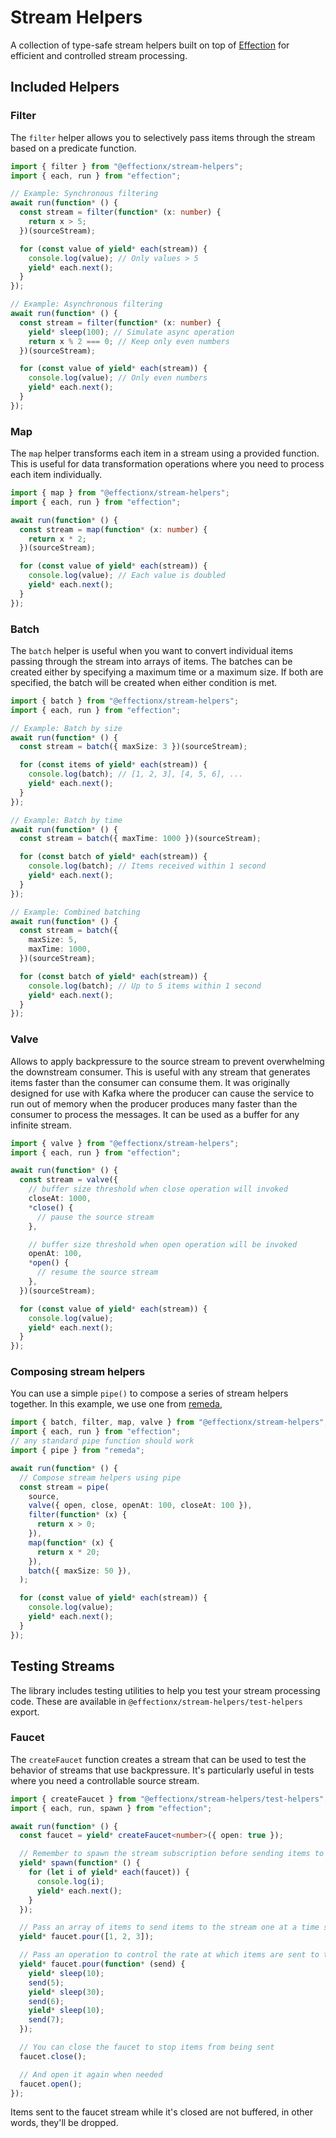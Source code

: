 # Stream Helpers

A collection of type-safe stream helpers built on top of
[Effection](https://github.com/thefrontside/effection) for efficient and
controlled stream processing.

## Included Helpers

### Filter

The `filter` helper allows you to selectively pass items through the stream
based on a predicate function.

```typescript
import { filter } from "@effectionx/stream-helpers";
import { each, run } from "effection";

// Example: Synchronous filtering
await run(function* () {
  const stream = filter(function* (x: number) {
    return x > 5;
  })(sourceStream);

  for (const value of yield* each(stream)) {
    console.log(value); // Only values > 5
    yield* each.next();
  }
});

// Example: Asynchronous filtering
await run(function* () {
  const stream = filter(function* (x: number) {
    yield* sleep(100); // Simulate async operation
    return x % 2 === 0; // Keep only even numbers
  })(sourceStream);

  for (const value of yield* each(stream)) {
    console.log(value); // Only even numbers
    yield* each.next();
  }
});
```

### Map

The `map` helper transforms each item in a stream using a provided function.
This is useful for data transformation operations where you need to process each
item individually.

```typescript
import { map } from "@effectionx/stream-helpers";
import { each, run } from "effection";

await run(function* () {
  const stream = map(function* (x: number) {
    return x * 2;
  })(sourceStream);

  for (const value of yield* each(stream)) {
    console.log(value); // Each value is doubled
    yield* each.next();
  }
});
```

### Batch

The `batch` helper is useful when you want to convert individual items passing
through the stream into arrays of items. The batches can be created either by
specifying a maximum time or a maximum size. If both are specified, the batch
will be created when either condition is met.

```typescript
import { batch } from "@effectionx/stream-helpers";
import { each, run } from "effection";

// Example: Batch by size
await run(function* () {
  const stream = batch({ maxSize: 3 })(sourceStream);

  for (const items of yield* each(stream)) {
    console.log(batch); // [1, 2, 3], [4, 5, 6], ...
    yield* each.next();
  }
});

// Example: Batch by time
await run(function* () {
  const stream = batch({ maxTime: 1000 })(sourceStream);

  for (const batch of yield* each(stream)) {
    console.log(batch); // Items received within 1 second
    yield* each.next();
  }
});

// Example: Combined batching
await run(function* () {
  const stream = batch({
    maxSize: 5,
    maxTime: 1000,
  })(sourceStream);

  for (const batch of yield* each(stream)) {
    console.log(batch); // Up to 5 items within 1 second
    yield* each.next();
  }
});
```

### Valve

Allows to apply backpressure to the source stream to prevent overwhelming the
downstream consumer. This is useful with any stream that generates items faster
than the consumer can consume them. It was originally designed for use with
Kafka where the producer can cause the service to run out of memory when the
producer produces many faster than the consumer to process the messages. It can
be used as a buffer for any infinite stream.

```typescript
import { valve } from "@effectionx/stream-helpers";
import { each, run } from "effection";

await run(function* () {
  const stream = valve({
    // buffer size threshold when close operation will invoked
    closeAt: 1000,
    *close() {
      // pause the source stream
    },

    // buffer size threshold when open operation will be invoked
    openAt: 100,
    *open() {
      // resume the source stream
    },
  })(sourceStream);

  for (const value of yield* each(stream)) {
    console.log(value);
    yield* each.next();
  }
});
```

### Composing stream helpers

You can use a simple `pipe()` to compose a series of stream helpers together. In
this example, we use one from [remeda](https://remedajs.com/docs/#pipe),

```typescript
import { batch, filter, map, valve } from "@effectionx/stream-helpers";
import { each, run } from "effection";
// any standard pipe function should work
import { pipe } from "remeda";

await run(function* () {
  // Compose stream helpers using pipe
  const stream = pipe(
    source,
    valve({ open, close, openAt: 100, closeAt: 100 }),
    filter(function* (x) {
      return x > 0;
    }),
    map(function* (x) {
      return x * 20;
    }),
    batch({ maxSize: 50 }),
  );

  for (const value of yield* each(stream)) {
    console.log(value);
    yield* each.next();
  }
});
```

## Testing Streams

The library includes testing utilities to help you test your stream processing
code. These are available in `@effectionx/stream-helpers/test-helpers` export.

### Faucet

The `createFaucet` function creates a stream that can be used to test the
behavior of streams that use backpressure. It's particularly useful in tests
where you need a controllable source stream.

```typescript
import { createFaucet } from "@effectionx/stream-helpers/test-helpers";
import { each, run, spawn } from "effection";

await run(function* () {
  const faucet = yield* createFaucet<number>({ open: true });

  // Remember to spawn the stream subscription before sending items to the stream
  yield* spawn(function* () {
    for (let i of yield* each(faucet)) {
      console.log(i);
      yield* each.next();
    }
  });

  // Pass an array of items to send items to the stream one at a time synchronously
  yield* faucet.pour([1, 2, 3]);

  // Pass an operation to control the rate at which items are sent to the stream
  yield* faucet.pour(function* (send) {
    yield* sleep(10);
    send(5);
    yield* sleep(30);
    send(6);
    yield* sleep(10);
    send(7);
  });

  // You can close the faucet to stop items from being sent
  faucet.close();

  // And open it again when needed
  faucet.open();
});
```

Items sent to the faucet stream while it's closed are not buffered, in other
words, they'll be dropped.
